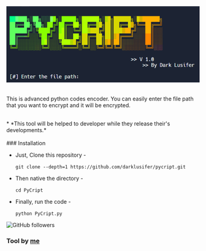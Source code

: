 <img src="https://github.com/DarkLusifer/PyCript/blob/main/pycript.png">
<br><br>
<p>This is advanced python codes encoder. You can easily enter the file path that you want to encrypt and it will be encrypted.</p>
<br>
* *This tool will be helped to developer while they release their's developments.*
<br><br>
### Installation

- Just, Clone this repository -
  ```
  git clone --depth=1 https://github.com/darklusifer/pycript.git
  ```

- Then native the directory -
  ```
  cd PyCript
  ```

- Finally, run the code -
  ```
  python PyCript.py
  ```

<img alt="GitHub followers" src="https://img.shields.io/github/followers/darklusifer">


### Tool by [me](https://t.me/about_darklusifer)
  
